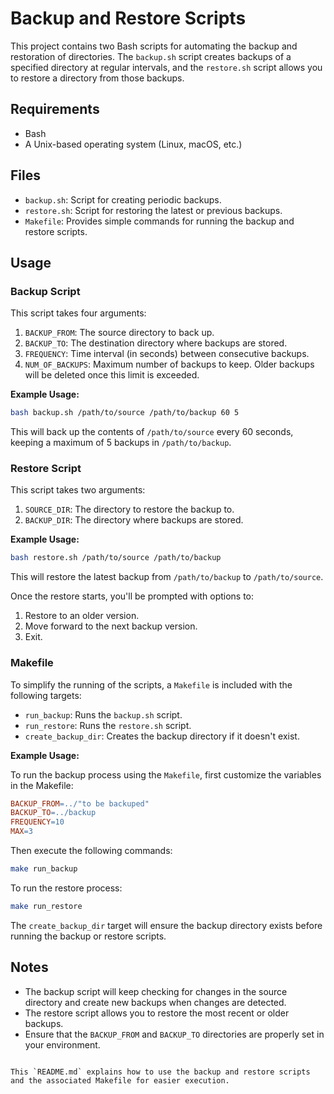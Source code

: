 # Backup and Restore Scripts

This project contains two Bash scripts for automating the backup and restoration of directories. The `backup.sh` script creates backups of a specified directory at regular intervals, and the `restore.sh` script allows you to restore a directory from those backups.

## Requirements

- Bash
- A Unix-based operating system (Linux, macOS, etc.)

## Files

- `backup.sh`: Script for creating periodic backups.
- `restore.sh`: Script for restoring the latest or previous backups.
- `Makefile`: Provides simple commands for running the backup and restore scripts.

## Usage

### Backup Script

This script takes four arguments:
1. `BACKUP_FROM`: The source directory to back up.
2. `BACKUP_TO`: The destination directory where backups are stored.
3. `FREQUENCY`: Time interval (in seconds) between consecutive backups.
4. `NUM_OF_BACKUPS`: Maximum number of backups to keep. Older backups will be deleted once this limit is exceeded.

**Example Usage:**

```bash
bash backup.sh /path/to/source /path/to/backup 60 5
```

This will back up the contents of `/path/to/source` every 60 seconds, keeping a maximum of 5 backups in `/path/to/backup`.

### Restore Script

This script takes two arguments:
1. `SOURCE_DIR`: The directory to restore the backup to.
2. `BACKUP_DIR`: The directory where backups are stored.

**Example Usage:**

```bash
bash restore.sh /path/to/source /path/to/backup
```

This will restore the latest backup from `/path/to/backup` to `/path/to/source`.

Once the restore starts, you'll be prompted with options to:
1. Restore to an older version.
2. Move forward to the next backup version.
3. Exit.

### Makefile

To simplify the running of the scripts, a `Makefile` is included with the following targets:

- `run_backup`: Runs the `backup.sh` script.
- `run_restore`: Runs the `restore.sh` script.
- `create_backup_dir`: Creates the backup directory if it doesn't exist.

**Example Usage:**

To run the backup process using the `Makefile`, first customize the variables in the Makefile:

```makefile
BACKUP_FROM=../"to be backuped"
BACKUP_TO=../backup
FREQUENCY=10
MAX=3
```

Then execute the following commands:

```bash
make run_backup
```

To run the restore process:

```bash
make run_restore
```

The `create_backup_dir` target will ensure the backup directory exists before running the backup or restore scripts.

## Notes

- The backup script will keep checking for changes in the source directory and create new backups when changes are detected.
- The restore script allows you to restore the most recent or older backups.
- Ensure that the `BACKUP_FROM` and `BACKUP_TO` directories are properly set in your environment.
```

This `README.md` explains how to use the backup and restore scripts and the associated Makefile for easier execution.
